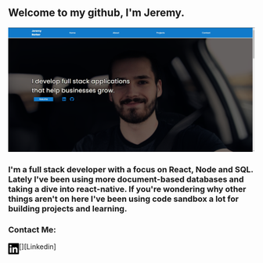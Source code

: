 ## Welcome to my github, I'm Jeremy.


[![Website]( https://github.com/onlytruejeremy/onlytruejeremy/blob/main/portfolioimage.PNG?raw=true)](https://onlytruejeremy.github.io)

### I'm a full stack developer with a focus on React, Node and SQL. Lately I've been using more document-based databases and taking a dive into react-native. If you're wondering why other things aren't on here I've been using code sandbox a lot for building projects and learning.

### Contact Me:
[<img align="left" alt="codeSTACKr.com" width="22px" src="https://raw.githubusercontent.com/onlytruejeremy/onlytruejeremy/6f993f74522011bbf070da511fb028d1fd6d8422/linkedin.svg" />][Linkedin]
